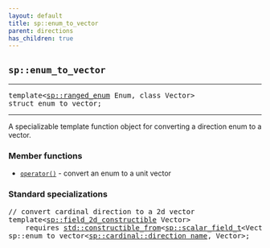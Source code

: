 ```yaml
---
layout: default
title: sp::enum_to_vector
parent: directions
has_children: true
---
```


## `sp::enum_to_vector`

---

<pre>
template&lt;<a href="directions/ranged_enum.html">sp::ranged_enum</a> Enum, class Vector>
struct enum_to_vector;
</pre>

---

A specializable template function object for converting a direction enum to a
vector.

### Member functions
- [`operator()`](directions/enum_to_vector/operator().html) - convert an enum to a unit vector

### Standard specializations

<pre>
// convert cardinal direction to a 2d vector
template&lt;<a href="vectors.html#spfield_constructible">sp::field_2d_constructible</a> Vector>
    requires <a href="https://en.cppreference.com/w/cpp/concepts/constructible_from">std::constructible_from</a>&lt;<a href="vectors.html#spscalar_field">sp::scalar_field_t</a>&lt;Vector>, int>
sp::enum_to_vector<<a href="directions/cardinal.html">sp::cardinal::direction_name</a>, Vector>;
</pre>

